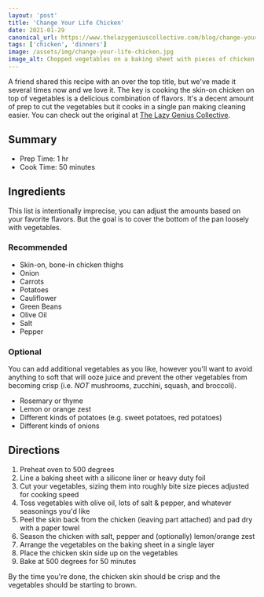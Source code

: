 ```yaml
---
layout: 'post'
title: 'Change Your Life Chicken'
date: 2021-01-29
canonical_url: https://www.thelazygeniuscollective.com/blog/change-your-life-chicken
tags: ['chicken', 'dinners']
image: /assets/img/change-your-life-chicken.jpg
image_alt: Chopped vegetables on a baking sheet with pieces of chicken on top
---
```


A friend shared this recipe with an over the top title, but we've made it several times now and we love it. The key is cooking the skin-on chicken on top of vegetables is a delicious combination of flavors. It's a decent amount of prep to cut the vegetables but it cooks in a single pan making cleaning easier. You can check out the original at <a rel="canonical" href="https://www.thelazygeniuscollective.com/blog/change-your-life-chicken">The Lazy Genius Collective</a>.

## Summary

- Prep Time: 1 hr
- Cook Time: 50 minutes

## Ingredients

This list is intentionally imprecise, you can adjust the amounts based on your favorite flavors. But the goal is to cover the bottom of the pan loosely with vegetables.

### Recommended

- Skin-on, bone-in chicken thighs
- Onion
- Carrots
- Potatoes
- Cauliflower
- Green Beans
- Olive Oil
- Salt
- Pepper

### Optional

You can add additional vegetables as you like, however you'll want to avoid anything to soft that will ooze juice and prevent the other vegetables from becoming crisp (i.e. <em>NOT</em> mushrooms, zucchini, squash, and broccoli).

- Rosemary or thyme
- Lemon or orange zest
- Different kinds of potatoes (e.g. sweet potatoes, red potatoes)
- Different kinds of onions

## Directions

1. Preheat oven to 500 degrees
1. Line a baking sheet with a silicone liner or heavy duty foil
1. Cut your vegetables, sizing them into roughly bite size pieces adjusted for cooking speed
1. Toss vegetables with olive oil, lots of salt & pepper, and whatever seasonings you'd like
1. Peel the skin back from the chicken (leaving part attached) and pad dry with a paper towel
1. Season the chicken with salt, pepper and (optionally) lemon/orange zest
1. Arrange the vegetables on the baking sheet in a single layer
1. Place the chicken skin side up on the vegetables
1. Bake at 500 degrees for 50 minutes

By the time you're done, the chicken skin should be crisp and the vegetables should be starting to brown.
